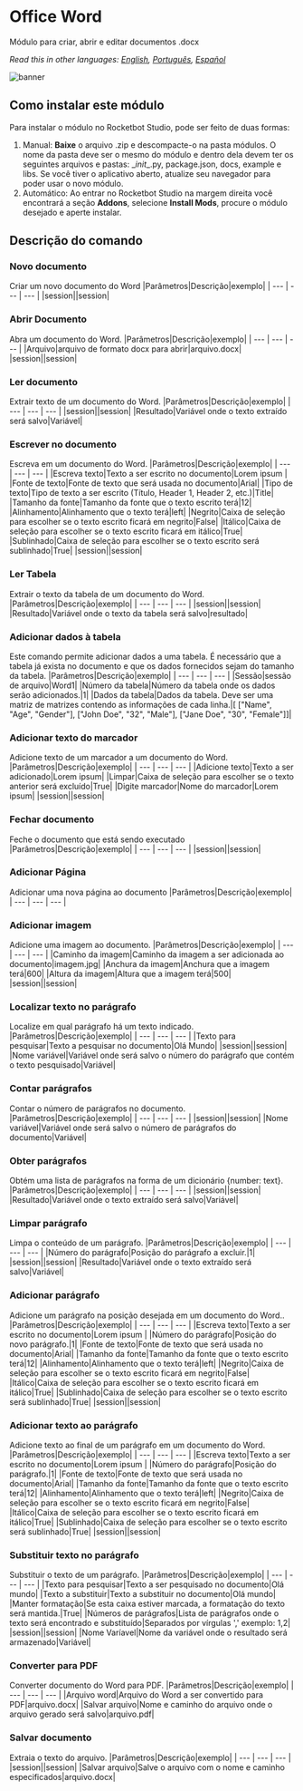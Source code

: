 



# Office Word
  
Módulo para criar, abrir e editar documentos .docx  

*Read this in other languages: [English](Manual_OfficeWord.md), [Português](Manual_OfficeWord.pr.md), [Español](Manual_OfficeWord.es.md)*
  
![banner](imgs/Banner_OfficeWord.png)
## Como instalar este módulo
  
Para instalar o módulo no Rocketbot Studio, pode ser feito de duas formas:
1. Manual: __Baixe__ o arquivo .zip e descompacte-o na pasta módulos. O nome da pasta deve ser o mesmo do módulo e dentro dela devem ter os seguintes arquivos e pastas: \__init__.py, package.json, docs, example e libs. Se você tiver o aplicativo aberto, atualize seu navegador para poder usar o novo módulo.
2. Automático: Ao entrar no Rocketbot Studio na margem direita você encontrará a seção **Addons**, selecione **Install Mods**, procure o módulo desejado e aperte instalar.  


## Descrição do comando

### Novo documento
  
Criar um novo documento do Word
|Parâmetros|Descrição|exemplo|
| --- | --- | --- |
|session||session|

### Abrir Documento
  
Abra um documento do Word.
|Parâmetros|Descrição|exemplo|
| --- | --- | --- |
|Arquivo|arquivo de formato docx para abrir|arquivo.docx|
|session||session|

### Ler documento
  
Extrair texto de um documento do Word.
|Parâmetros|Descrição|exemplo|
| --- | --- | --- |
|session||session|
|Resultado|Variável onde o texto extraído será salvo|Variável|

### Escrever no documento
  
Escreva em um documento do Word.
|Parâmetros|Descrição|exemplo|
| --- | --- | --- |
|Escreva texto|Texto a ser escrito no documento|Lorem ipsum |
|Fonte de texto|Fonte de texto que será usada no documento|Arial|
|Tipo de texto|Tipo de texto a ser escrito (Título, Header 1, Header 2, etc.)|Title|
|Tamanho da fonte|Tamanho da fonte que o texto escrito terá|12|
|Alinhamento|Alinhamento que o texto terá|left|
|Negrito|Caixa de seleção para escolher se o texto escrito ficará em negrito|False|
|Itálico|Caixa de seleção para escolher se o texto escrito ficará em itálico|True|
|Sublinhado|Caixa de seleção para escolher se o texto escrito será sublinhado|True|
|session||session|

### Ler Tabela
  
Extrair o texto da tabela de um documento do Word.
|Parâmetros|Descrição|exemplo|
| --- | --- | --- |
|session||session|
|Resultado|Variável onde o texto da tabela será salvo|resultado|

### Adicionar dados à tabela
  
Este comando permite adicionar dados a uma tabela. É necessário que a tabela já exista no documento e que os dados fornecidos sejam do tamanho da tabela.
|Parâmetros|Descrição|exemplo|
| --- | --- | --- |
|Sessão|sessão de arquivo|Word1|
|Número da tabela|Número da tabela onde os dados serão adicionados.|1|
|Dados da tabela|Dados da tabela. Deve ser uma matriz de matrizes contendo as informações de cada linha.|[ ["Name", "Age", "Gender"], ["John Doe", "32", "Male"], ["Jane Doe", "30", "Female"]]|

### Adicionar texto do marcador
  
Adicione texto de um marcador a um documento do Word.
|Parâmetros|Descrição|exemplo|
| --- | --- | --- |
|Adicione texto|Texto a ser adicionado|Lorem ipsum|
|Limpar|Caixa de seleção para escolher se o texto anterior será excluído|True|
|Digite marcador|Nome do marcador|Lorem ipsum|
|session||session|

### Fechar documento
  
Feche o documento que está sendo executado
|Parâmetros|Descrição|exemplo|
| --- | --- | --- |
|session||session|

### Adicionar Página
  
Adicionar uma nova página ao documento
|Parâmetros|Descrição|exemplo|
| --- | --- | --- |

### Adicionar imagem
  
Adicione uma imagem ao documento.
|Parâmetros|Descrição|exemplo|
| --- | --- | --- |
|Caminho da imagem|Caminho da imagem a ser adicionada ao documento|imagem.jpg|
|Anchura da imagem|Anchura que a imagem terá|600|
|Altura da imagem|Altura que a imagem terá|500|
|session||session|

### Localizar texto no parágrafo
  
Localize em qual parágrafo há um texto indicado.
|Parâmetros|Descrição|exemplo|
| --- | --- | --- |
|Texto para pesquisar|Texto a pesquisar no documento|Olá Mundo|
|session||session|
|Nome variável|Variável onde será salvo o número do parágrafo que contém o texto pesquisado|Variável|

### Contar parágrafos
  
Contar o número de parágrafos no documento.
|Parâmetros|Descrição|exemplo|
| --- | --- | --- |
|session||session|
|Nome variável|Variável onde será salvo o número de parágrafos do documento|Variável|

### Obter parágrafos
  
Obtém uma lista de parágrafos na forma de um dicionário {number: text}.
|Parâmetros|Descrição|exemplo|
| --- | --- | --- |
|session||session|
|Resultado|Variável onde o texto extraído será salvo|Variável|

### Limpar parágrafo
  
Limpa o conteúdo de um parágrafo.
|Parâmetros|Descrição|exemplo|
| --- | --- | --- |
|Número do parágrafo|Posição do parágrafo a excluir.|1|
|session||session|
|Resultado|Variável onde o texto extraído será salvo|Variável|

### Adicionar parágrafo
  
Adicione um parágrafo na posição desejada em um documento do Word..
|Parâmetros|Descrição|exemplo|
| --- | --- | --- |
|Escreva texto|Texto a ser escrito no documento|Lorem ipsum |
|Número do parágrafo|Posição do novo parágrafo.|1|
|Fonte de texto|Fonte de texto que será usada no documento|Arial|
|Tamanho da fonte|Tamanho da fonte que o texto escrito terá|12|
|Alinhamento|Alinhamento que o texto terá|left|
|Negrito|Caixa de seleção para escolher se o texto escrito ficará em negrito|False|
|Itálico|Caixa de seleção para escolher se o texto escrito ficará em itálico|True|
|Sublinhado|Caixa de seleção para escolher se o texto escrito será sublinhado|True|
|session||session|

### Adicionar texto ao parágrafo
  
Adicione texto ao final de um parágrafo em um documento do Word.
|Parâmetros|Descrição|exemplo|
| --- | --- | --- |
|Escreva texto|Texto a ser escrito no documento|Lorem ipsum |
|Número do parágrafo|Posição do parágrafo.|1|
|Fonte de texto|Fonte de texto que será usada no documento|Arial|
|Tamanho da fonte|Tamanho da fonte que o texto escrito terá|12|
|Alinhamento|Alinhamento que o texto terá|left|
|Negrito|Caixa de seleção para escolher se o texto escrito ficará em negrito|False|
|Itálico|Caixa de seleção para escolher se o texto escrito ficará em itálico|True|
|Sublinhado|Caixa de seleção para escolher se o texto escrito será sublinhado|True|
|session||session|

### Substituir texto no parágrafo
  
Substituir o texto de um parágrafo.
|Parâmetros|Descrição|exemplo|
| --- | --- | --- |
|Texto para pesquisar|Texto a ser pesquisado no documento|Olá mundo|
|Texto a substituir|Texto a substituir no documento|Olá mundo|
|Manter formatação|Se esta caixa estiver marcada, a formatação do texto será mantida.|True|
|Números de parágrafos|Lista de parágrafos onde o texto será encontrado e substituído|Separados por vírgulas ',' exemplo: 1,2|
|session||session|
|Nome Varíavel|Nome da variável onde o resultado será armazenado|Variável|

### Converter para PDF
  
Converter documento do Word para PDF.
|Parâmetros|Descrição|exemplo|
| --- | --- | --- |
|Arquivo word|Arquivo do Word a ser convertido para PDF|arquivo.docx|
|Salvar arquivo|Nome e caminho do arquivo onde o arquivo gerado será salvo|arquivo.pdf|

### Salvar documento
  
Extraia o texto do arquivo.
|Parâmetros|Descrição|exemplo|
| --- | --- | --- |
|session||session|
|Salvar arquivo|Salve o arquivo com o nome e caminho especificados|arquivo.docx|
